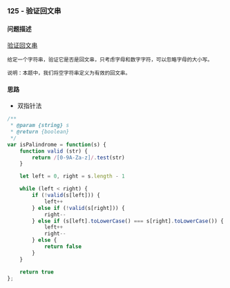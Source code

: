 ### 125 - 验证回文串

#### 问题描述

[验证回文串](https://leetcode-cn.com/problems/valid-palindrome//)

```textile
给定一个字符串，验证它是否是回文串，只考虑字母和数字字符，可以忽略字母的大小写。

说明：本题中，我们将空字符串定义为有效的回文串。
```

#### 思路

- 双指针法

```js
/**
 * @param {string} s
 * @return {boolean}
 */
var isPalindrome = function(s) {
    function valid (str) {
        return /[0-9A-Za-z]/.test(str)
    }

    let left = 0, right = s.length - 1

    while (left < right) {
        if (!valid(s[left])) {
            left++
        } else if (!valid(s[right])) {
            right--
        } else if (s[left].toLowerCase() === s[right].toLowerCase()) {
            left++
            right--
        } else {
            return false
        }
    }

    return true
};
```
